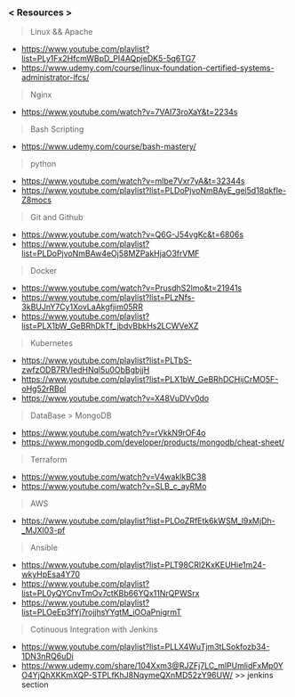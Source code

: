 ### < Resources > 
> Linux && Apache 
 * https://www.youtube.com/playlist?list=PLy1Fx2HfcmWBpD_PI4AQpjeDK5-5q6TG7
 * https://www.udemy.com/course/linux-foundation-certified-systems-administrator-lfcs/
> Nginx 
 * https://www.youtube.com/watch?v=7VAI73roXaY&t=2234s
> Bash Scripting 
 * https://www.udemy.com/course/bash-mastery/
> python 
 * https://www.youtube.com/watch?v=mlbe7Vxr7yA&t=32344s
 * https://www.youtube.com/playlist?list=PLDoPjvoNmBAyE_gei5d18qkfIe-Z8mocs
> Git and Github 
 * https://www.youtube.com/watch?v=Q6G-J54vgKc&t=6806s
 * https://www.youtube.com/playlist?list=PLDoPjvoNmBAw4eOj58MZPakHjaO3frVMF
> Docker 
 * https://www.youtube.com/watch?v=PrusdhS2lmo&t=21941s
 * https://www.youtube.com/playlist?list=PLzNfs-3kBUJnY7Cy1XovLaAkgfjim05RR
 * https://www.youtube.com/playlist?list=PLX1bW_GeBRhDkTf_jbdvBbkHs2LCWVeXZ
> Kubernetes 
 * https://www.youtube.com/playlist?list=PLTbS-zwfzODB7RVIedHNql5u0ObBgbjjH
 * https://www.youtube.com/playlist?list=PLX1bW_GeBRhDCHijCrMO5F-oHg52rRBpl
 * https://www.youtube.com/watch?v=X48VuDVv0do
> DataBase > MongoDB
 * https://www.youtube.com/watch?v=rVkkN9rOF4o
 * https://www.mongodb.com/developer/products/mongodb/cheat-sheet/
> Terraform 
 * https://www.youtube.com/watch?v=V4waklkBC38
 * https://www.youtube.com/watch?v=SLB_c_ayRMo
> AWS 
 * https://www.youtube.com/playlist?list=PLOoZRfEtk6kWSM_l9xMjDh-_MJXl03-pf
> Ansible 
 * https://www.youtube.com/playlist?list=PLT98CRl2KxKEUHie1m24-wkyHpEsa4Y70
 * https://www.youtube.com/playlist?list=PL0yQYCnvTmOv7ctKBb66YQx11NrQPWSrx
 * https://www.youtube.com/playlist?list=PLOeEp3fYj7rojjhsYYgtM_iOOaPnigrmT
> Cotinuous Integration with Jenkins 
 * https://www.youtube.com/playlist?list=PLLX4WuTjm3tLSokfozb34-1DN3nRQ6uDi
 * https://www.udemy.com/share/104Xxm3@RJZFj7LC_mlPUmlidFxMp0YO4YjQhXKKmXQP-STPLfKhJ8NqymeQXnMD52zY96UW/ >> jenkins section 
